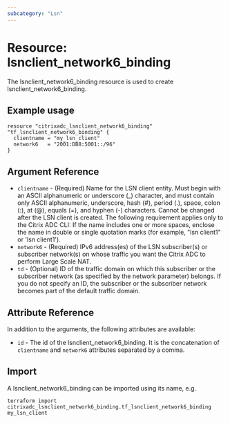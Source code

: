 ```yaml
---
subcategory: "Lsn"
---
```


# Resource: lsnclient_network6_binding

The lsnclient_network6_binding resource is used to create lsnclient_network6_binding.


## Example usage

```hcl
resource "citrixadc_lsnclient_network6_binding" "tf_lsnclient_network6_binding" {
  clientname = "my_lsn_client"
  network6   = "2001:DB8:5001::/96"
}

```


## Argument Reference

* `clientname` - (Required) Name for the LSN client entity. Must begin with an ASCII alphanumeric or underscore (_) character, and must contain only ASCII alphanumeric, underscore, hash (#), period (.), space, colon (:), at (@), equals (=), and hyphen (-) characters. Cannot be changed after the LSN client is created. The following requirement applies only to the Citrix ADC CLI: If the name includes one or more spaces, enclose the name in double or single quotation marks (for example, "lsn client1" or 'lsn client1').
* `network6` - (Required) IPv6 address(es) of the LSN subscriber(s) or subscriber network(s) on whose traffic you want the Citrix ADC to perform Large Scale NAT.
* `td` - (Optional) ID of the traffic domain on which this subscriber or the subscriber network (as specified by the network parameter) belongs.  If you do not specify an ID, the subscriber or the subscriber network becomes part of the default traffic domain.


## Attribute Reference

In addition to the arguments, the following attributes are available:

* `id` - The id of the lsnclient_network6_binding. It is the concatenation of `clientname` and `network6` attributes separated by a comma.


## Import

A lsnclient_network6_binding can be imported using its name, e.g.

```shell
terraform import citrixadc_lsnclient_network6_binding.tf_lsnclient_network6_binding my_lsn_client
```
